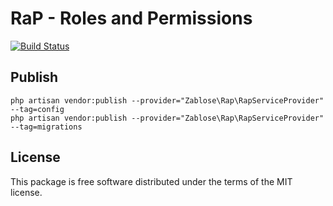 # RaP - Roles and Permissions

[![Build Status](https://travis-ci.org/zablose/rap.svg?branch=master)](https://travis-ci.org/zablose/rap)

## Publish

    php artisan vendor:publish --provider="Zablose\Rap\RapServiceProvider" --tag=config
    php artisan vendor:publish --provider="Zablose\Rap\RapServiceProvider" --tag=migrations

## License

This package is free software distributed under the terms of the MIT license.
